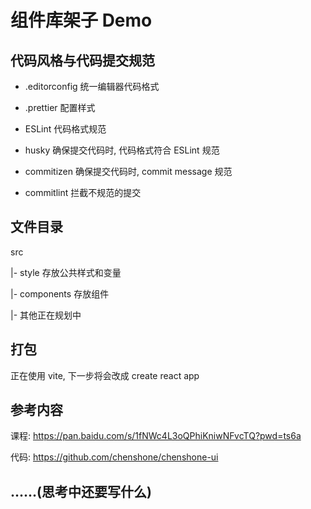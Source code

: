 # 组件库架子 Demo

## 代码风格与代码提交规范

- .editorconfig 统一编辑器代码格式

- .prettier 配置样式

- ESLint 代码格式规范

- husky 确保提交代码时, 代码格式符合 ESLint 规范

- commitizen 确保提交代码时, commit message 规范

- commitlint 拦截不规范的提交

## 文件目录

src

|- style 存放公共样式和变量

|- components 存放组件

|- 其他正在规划中

## 打包

正在使用 vite, 下一步将会改成 create react app

## 参考内容

课程: https://pan.baidu.com/s/1fNWc4L3oQPhiKniwNFvcTQ?pwd=ts6a

代码: https://github.com/chenshone/chenshone-ui

## ......(思考中还要写什么)
